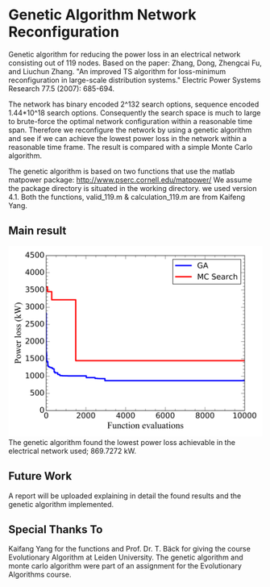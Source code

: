 Genetic Algorithm Network Reconfiguration
=====================

Genetic algorithm for reducing the power loss in an electrical network consisting out of 119 nodes.
Based on the paper:
Zhang, Dong, Zhengcai Fu, and Liuchun Zhang. "An improved TS algorithm for loss-minimum reconfiguration in large-scale distribution systems." Electric Power Systems Research 77.5 (2007): 685-694.

The network has binary encoded 2^132 search options, sequence encoded 1.44*10^18 search options. Consequently the search space is much to large to brute-force the optimal network configuration within a reasonable time span. 
Therefore we reconfigure the network by using a genetic algorithm and see if we can achieve the lowest power loss in the network within a reasonable time frame. The result is compared with a simple Monte Carlo algorithm.

The genetic algorithm is based on two functions that use the matlab matpower package: http://www.pserc.cornell.edu/matpower/ We assume the package directory is situated in the working directory. we used version 4.1. Both the functions, valid_119.m & calculation_119.m are from Kaifeng Yang. 

Main result
-----------

![Result](https://raw.githubusercontent.com/sirvincent/ga_network_reconfiguration/master/performance.png)
The genetic algorithm found the lowest power loss achievable in the electrical network used; 869.7272 kW.

Future Work
-----------
A report will be uploaded explaining in detail the found results and the genetic algorithm implemented.


Special Thanks To 
------------
Kaifang Yang for the functions and Prof. Dr. T. Bäck for giving the course Evolutionary Algorithm at Leiden University.
The genetic algorithm and monte carlo algorithm were part of an assignment for the Evolutionary Algorithms course.

